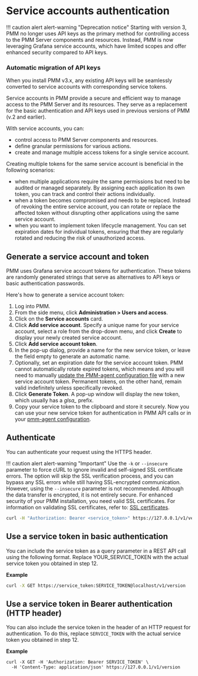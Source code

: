 # Service accounts authentication

!!! caution alert alert-warning "Deprecation notice"
    Starting with version 3, PMM no longer uses API keys as the primary method for controlling access to the PMM Server components and resources. Instead, PMM is now leveraging Grafana service accounts, which have limited scopes and offer enhanced security compared to API keys.

### Automatic migration of API keys

When you install PMM v3.x, any existing API keys will be seamlessly converted to service accounts with corresponding service tokens.

Service accounts in PMM provide a secure and efficient way to manage access to the PMM Server and its resources. They serve as a replacement for the basic authentication and API keys used in previous versions of PMM (v.2 and earlier).

With service accounts, you can:

- control access to PMM Server components and resources.
- define granular permissions for various actions.
- create and manage multiple access tokens for a single service account.

Creating multiple tokens for the same service account is beneficial in the following scenarios:

- when multiple applications require the same permissions but need to be audited or managed separately. By assigning each application its own token, you can track and control their actions individually.
- when a token becomes compromised and needs to be replaced. Instead of revoking the entire service account, you can rotate or replace the affected token without disrupting other applications using the same service account.
- when you want to implement token lifecycle management. You can set expiration dates for individual tokens, ensuring that they are regularly rotated and reducing the risk of unauthorized access.

## Generate a service account and token

PMM uses Grafana service account tokens for authentication. These tokens are randomly generated strings that serve as alternatives to API keys or basic authentication passwords.

Here's how to generate a service account token:

1. Log into PMM.
2. From the side menu, click **Administration > Users and access**.
3. Click on the **Service accounts** card.
4. Click **Add service account**. Specify a unique name for your service account, select a role from the drop-down menu, and click **Create** to display your newly created service account.
5. Click **Add service account token**.
6. In the pop-up dialog, provide a name for the new service token, or leave the field empty to generate an automatic name.
7. Optionally, set an expiration date for the service account token. PMM cannot automatically rotate expired tokens, which means and you will need to manually [update the PMM-agent configuration file](..\use\commands\pmm-agent.md) with a new service account token. Permanent tokens, on the other hand, remain valid indefinitely unless specifically revoked.
8. Click **Generate Token**. A pop-up window will display the new token, which usually has a *glsa_* prefix.
9. Copy your service token to the clipboard and store it securely.
Now you can use your new service token for authentication in PMM API calls or in your [pmm-agent configuration](..\use\commands\pmm-agent.md).

## Authenticate

You can authenticate your request using the HTTPS header.

!!! caution alert alert-warning "Important"
    Use the `-k` or `--insecure` parameter to force cURL to ignore invalid and self-signed SSL certificate errors. The option will skip the SSL verification process, and you can bypass any SSL errors while still having SSL-encrypted communication. However, using the `--insecure`  parameter is not recommended. Although the data transfer is encrypted, it is not entirely secure. For enhanced security of your PMM installation, you need valid SSL certificates. For information on validating SSL certificates, refer to: [SSL certificates](../how-to/secure.md).

```sh
curl -H "Authorization: Bearer <service_token>" https://127.0.0.1/v1/version
```

## Use a service token in basic authentication

You can include the service token as a query parameter in a REST API call using the following format. Replace YOUR_SERVICE_TOKEN with the actual service token you obtained in step 12.


**Example**
```sh
curl -X GET https://service_token:SERVICE_TOKEN@localhost/v1/version
```

## Use a service token in Bearer authentication (HTTP header)
You can also include the service token in the header of an HTTP request for authentication. To do this, replace `SERVICE_TOKEN` with the actual service token you obtained in step 12.

**Example**
```shell
curl -X GET -H 'Authorization: Bearer SERVICE_TOKEN' \
  -H 'Content-Type: application/json' https://127.0.0.1/v1/version
```